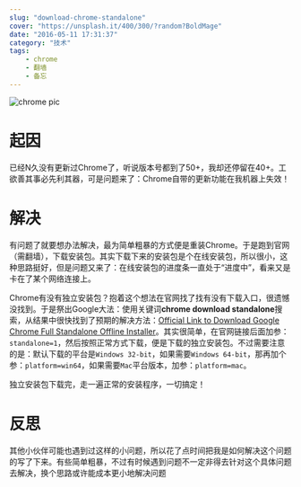 ```yaml
---
slug: "download-chrome-standalone"
cover: "https://unsplash.it/400/300/?random?BoldMage"
date: "2016-05-11 17:31:37"
category: "技术"
tags:
    - chrome
    - 翻墙
    - 备忘
---
```

![chrome pic](http://zerosoul.github.io/2016/05/11/download-chrome-standalone/chrome.jpg)

[](#起因 "起因")起因
==============

已经N久没有更新过Chrome了，听说版本号都到了50+，我却还停留在40+。工欲善其事必先利其器，可是问题来了：Chrome自带的更新功能在我机器上失效！

[](#解决 "解决")解决
==============

有问题了就要想办法解决，最为简单粗暴的方式便是重装Chrome。于是跑到官网（需翻墙），下载安装包。其实下载下来的安装包是个在线安装包，所以很小，这种思路挺好，但是问题又来了：在线安装包的进度条一直处于“进度中”，看来又是卡在了某个网络连接上。

Chrome有没有独立安装包？抱着这个想法在官网找了找有没有下载入口，很遗憾没找到。于是祭出Google大法：使用关键词**chrome download standalone**搜索，从结果中很快找到了预期的解决方法：[Official Link to Download Google Chrome Full Standalone Offline Installer](http://www.askvg.com/official-link-to-download-google-chrome-standalone-offline-installer/)。其实很简单，在官网链接后面加参：`standalone=1`，然后按照正常方式下载，便是下载的独立安装包。不过需要注意的是：默认下载的平台是`Windows 32-bit`，如果需要`Windows 64-bit`，那再加个参：`platform=win64`，如果需要`Mac`平台版本，加参：`platform=mac`。

独立安装包下载完，走一遍正常的安装程序，一切搞定！

[](#反思 "反思")反思
==============

其他小伙伴可能也遇到过这样的小问题，所以花了点时间把我是如何解决这个问题的写了下来。有些简单粗暴，不过有时候遇到问题不一定非得去针对这个具体问题去解决，换个思路或许能成本更小地解决问题